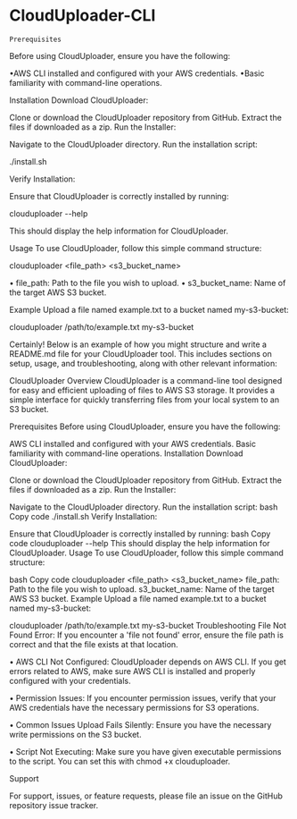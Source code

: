 # CloudUploader-CLI

    Prerequisites
Before using CloudUploader, ensure you have the following:

•AWS CLI installed and configured with your AWS credentials.
•Basic familiarity with command-line operations.

Installation
Download CloudUploader:

Clone or download the CloudUploader repository from GitHub.
Extract the files if downloaded as a zip.
Run the Installer:

Navigate to the CloudUploader directory.
Run the installation script:

./install.sh

Verify Installation:

Ensure that CloudUploader is correctly installed by running:

clouduploader --help

This should display the help information for CloudUploader.

Usage
To use CloudUploader, follow this simple command structure:

clouduploader <file_path> <s3_bucket_name>

• file_path: Path to the file you wish to upload.
• s3_bucket_name: Name of the target AWS S3 bucket.

Example
Upload a file named example.txt to a bucket named my-s3-bucket:

clouduploader /path/to/example.txt my-s3-bucket


Certainly! Below is an example of how you might structure and write a README.md file for your CloudUploader tool. This includes sections on setup, usage, and troubleshooting, along with other relevant information:

CloudUploader
Overview
CloudUploader is a command-line tool designed for easy and efficient uploading of files to AWS S3 storage. It provides a simple interface for quickly transferring files from your local system to an S3 bucket.

Prerequisites
Before using CloudUploader, ensure you have the following:

AWS CLI installed and configured with your AWS credentials.
Basic familiarity with command-line operations.
Installation
Download CloudUploader:

Clone or download the CloudUploader repository from GitHub.
Extract the files if downloaded as a zip.
Run the Installer:

Navigate to the CloudUploader directory.
Run the installation script:
bash
Copy code
./install.sh
Verify Installation:

Ensure that CloudUploader is correctly installed by running:
bash
Copy code
clouduploader --help
This should display the help information for CloudUploader.
Usage
To use CloudUploader, follow this simple command structure:

bash
Copy code
clouduploader <file_path> <s3_bucket_name>
file_path: Path to the file you wish to upload.
s3_bucket_name: Name of the target AWS S3 bucket.
Example
Upload a file named example.txt to a bucket named my-s3-bucket:


clouduploader /path/to/example.txt my-s3-bucket
Troubleshooting
File Not Found Error:
If you encounter a 'file not found' error, ensure the file path is correct and that the file exists at that location.

• AWS CLI Not Configured:
CloudUploader depends on AWS CLI. If you get errors related to AWS, make sure AWS CLI is installed and properly configured with your credentials.

• Permission Issues:
If you encounter permission issues, verify that your AWS credentials have the necessary permissions for S3 operations.

• Common Issues
Upload Fails Silently:
Ensure you have the necessary write permissions on the S3 bucket.

• Script Not Executing:
Make sure you have given executable permissions to the script. You can set this with chmod +x clouduploader.

Support

For support, issues, or feature requests, please file an issue on the GitHub repository issue tracker.
